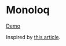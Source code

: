# Monoloq

[Demo](https://marqetintl.github.io/monoloq/)

Inspired by [this article](https://julian.digital/2020/02/23/my-quantified-self-setup/).
